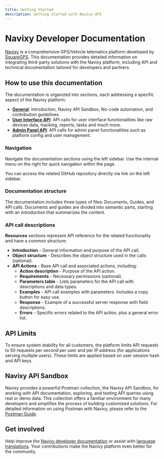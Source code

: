 ```yaml
---
title: Getting Started
description: Getting started with Navixy API
---
```

# Navixy Developer Documentation

[Navixy](https://navixy.com) is a comprehensive GPS/Vehicle telematics platform developed by [SquareGPS](https://squaregps.com). This documentation provides detailed information on integrating third-party solutions with the Navixy platform, including API and technical documentation tailored for developers and partners.

## How to use this documentation

The documentation is organized into sections, each addressing a specific aspect of the Navixy platform:

* [**General**](../general/getting-started.md): Introduction, Navixy API Sandbox, No-code automation, and contribution guidelines.
* [**User Interface API**](../user-api/backend-api/getting-started/introduction.md): API calls for user interface functionalities like raw devices data, tracking, reports, tasks and much more.
* [**Admin Panel API**](../panel-api/getting-started.md): API calls for admin panel functionalities such as platform config and user management.

### Navigation

Navigate the documentation sections using the left sidebar. Use the internal menu on the right for quick navigation within the page.

You can access the related GitHub repository directly via link on the left sidebar. 

### Documentation structure

The documentation includes three types of files: Documents, Guides, and API calls. Documents and guides are divided into semantic parts, starting with an introduction that summarizes the content.

### API call descriptions

**Resources** sections represent API reference for the related functionality and have a common structure:

* **Introduction** - General information and purpose of the API call.
* **Object structure** - Describes the object structure used in the calls (optional).
* **API Actions** - Base API call and associated actions, including:
    * **Action description** - Purpose of the API action.
    * **Requirements** - Necessary permissions (optional).
    * **Parameters table** - Lists parameters for the API call with descriptions and data types.
    * **Examples** - API call examples with parameters. Includes a copy button for easy use.
    * **Response** - Example of a successful server response with field descriptions.
    * **Errors** - Specific errors related to the API action, plus a general error list.


## API Limits

To ensure system stability for all customers, the platform limits API requests to 50 requests per second per user and per IP address (for applications serving multiple users). These limits are applied based on user session hash and API keys.

## Navixy API Sandbox

Navixy provides a powerful Postman collection, the Navixy API Sandbox, for working with API documentation, exploring, and testing API queries using real or demo data. This collection offers a familiar environment for many developers and simplifies the process of building customized solutions. For detailed information on using Postman with Navixy, please refer to the [Postman Guide](./postman.md).

## Get involved

Help improve the [Navixy developer documentation](../general/contribute/dev-docs.md) or assist with [language translations](../general/contribute/translation.md). Your contributions make the Navixy platform even better for the community.